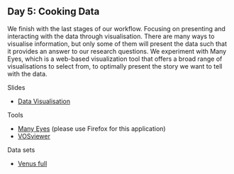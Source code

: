 ## Day 5: Cooking Data

We finish with the last stages of our workflow. Focusing on presenting and interacting with the data through visualisation. There are many ways to visualise information, but only some of them will present the data such that it provides an answer to our research questions. We experiment with Many Eyes, which is a web-based visualization tool that offers a broad range of visualisations to select from, to optimally present the story we want to tell with the data.

Slides
+ [Data Visualisation](https://drive.google.com/file/d/0Bw6gfqK2v6PjaGZlcXQ2SXd1dTQ/edit?usp=sharing)

Tools
+ [Many Eyes](http://www-958.ibm.com/software/analytics/labs/manyeyes/) (please use Firefox for this application)
+ [VOSviewer](http://www.vosviewer.com)

Data sets
+ [Venus full](https://drive.google.com/file/d/0Bw6gfqK2v6PjU240a3NUSU1CSW8/edit?usp=sharing)

